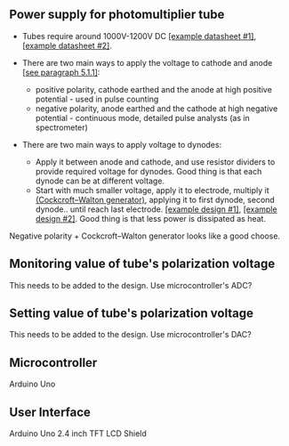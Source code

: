 ## Power supply for photomultiplier tube

- Tubes require around 1000V-1200V DC [[example datasheet #1]](https://datasheetspdf.com/pdf-file/95080/HamamatsuCorporation/1P28/1), [[example datasheet #2]](https://datasheetspdf.com/pdf-file/959054/HAMAMATSU/R10699/1).


- There are two main ways to apply the voltage to cathode and anode [[see paragraph 5.1.1]](http://lmu.web.psi.ch/docu/manuals/bulk_manuals/PMTs/Photonis_PM-Handbook.pdf):
    * positive polarity, cathode earthed and the anode at high positive potential - used in pulse counting
    * negative polarity, anode earthed and the cathode at high negative potential - continuous mode, detailed pulse analysts (as in spectrometer)

- There are two main ways to apply voltage to dynodes:
   * Apply it between anode and cathode, and use resistor dividers to provide required voltage for dynodes. Good thing is that each dynode can be at different voltage.
   * Start with much smaller voltage, apply it to electrode, multiply it [(Cockcroft–Walton generator)](https://en.wikipedia.org/wiki/Cockcroft%E2%80%93Walton_generator), applying it to first dynode, second dynode.. until reach last electrode. [[example design #1]](https://arxiv.org/pdf/1606.00649.pdf), [[example design #2]](https://indico.cern.ch/event/83060/contributions/2101687/attachments/1069924/1525757/Presentation_TWEPP.pdf). Good thing is that less power is dissipated as heat.

Negative polarity + Cockcroft–Walton generator looks like a good choose.

## Monitoring value of tube's polarization voltage

This needs to be added to the design. Use microcontroller's ADC?

## Setting value of tube's polarization voltage

This needs to be added to the design. Use microcontroller's DAC?

## Microcontroller

Arduino Uno

## User Interface

Arduino Uno 2.4 inch TFT LCD Shield
